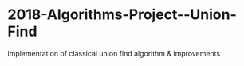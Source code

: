 # 2018-Algorithms-Project--Union-Find
implementation of classical union find algorithm &amp; improvements
